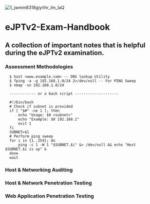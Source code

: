 ![1_jwmm8318giyrlhr_Im_laQ](https://github.com/user-attachments/assets/e0932c9c-addd-42d3-812a-40cbc6977a96)

# eJPTv2-Exam-Handbook
## A collection of important notes that is helpful during the eJPTv2 examination.

### Assessment Methodologies
      $ host <www.example.com> -- DNS lookup Utility
      $ fping -a -g 192.168.1.0/24 2>/dev/null -- For PING Sweep
      $ nmap -sn 192.168.1.0/24 
      
      ------------ or a bash script --------------------
      
      #!/bin/bash
      # Check if subnet is provided
      if [ "$#" -ne 1 ]; then
          echo "Usage: $0 <subnet>"
          echo "Example: $0 192.168.1"
          exit 1
      fi
      SUBNET=$1
      # Perform ping sweep
      for i in {1..254}; do
          ping -c 1 -W 1 "$SUBNET.$i" &> /dev/null && echo "Host $SUBNET.$i is up" &
      done
      wait
      
      
### Host & Networking Auditing
### Host & Network Penetration Testing
### Web Application Penetration Testing
